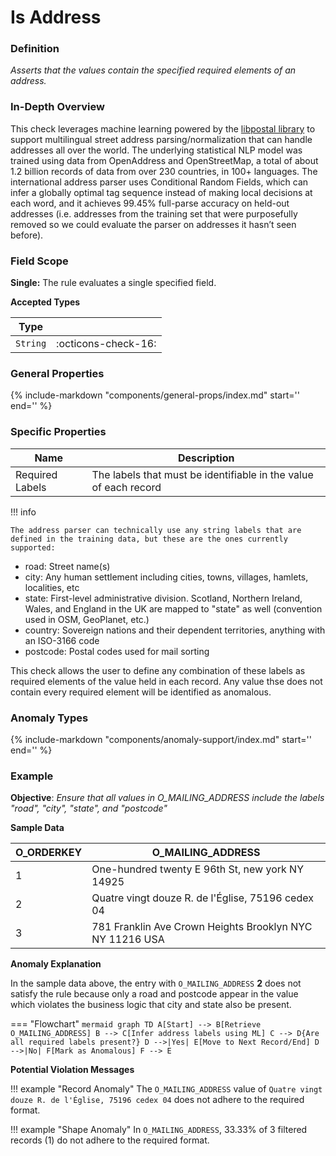 # Is Address

### Definition

*Asserts that the values contain the specified required elements of an address.*

### In-Depth Overview

This check leverages machine learning powered by the [libpostal library](https://github.com/openvenues/libpostal) to support multilingual street address parsing/normalization that can handle addresses all over the world. The underlying statistical NLP model was trained using data from OpenAddress and OpenStreetMap, a total of about 1.2 billion records of data from over 230 countries, in 100+ languages. The international address parser uses Conditional Random Fields, which can infer a globally optimal tag sequence instead of making local decisions at each word, and it achieves 99.45% full-parse accuracy on held-out addresses (i.e. addresses from the training set that were purposefully removed so we could evaluate the parser on addresses it hasn’t seen before).

### Field Scope

**Single:** The rule evaluates a single specified field.

**Accepted Types**

| Type        |                          |
|-------------|--------------------------|
| `String`    | <div style="text-align:center">:octicons-check-16:</div>  |

### General Properties

{%
    include-markdown "components/general-props/index.md"
    start='<!-- all-props--start -->'
    end='<!-- all-props--end -->'
%}

### Specific Properties


| Name                           | Description                                               |
|--------------------------------|-----------------------------------------------------------|
| <div class="text-primary">Required Labels</div> | The labels that must be identifiable in the value of each record |


!!! info

    The address parser can technically use any string labels that are defined in the training data, but these are the ones currently supported:

- road: Street name(s)
- city: Any human settlement including cities, towns, villages, hamlets, localities, etc
- state: First-level administrative division. Scotland, Northern Ireland, Wales, and England in the UK are mapped to "state" as well (convention used in OSM, GeoPlanet, etc.)
- country: Sovereign nations and their dependent territories, anything with an ISO-3166 code
- postcode: Postal codes used for mail sorting

This check allows the user to define any combination of these labels as required elements of the value held in each record. Any value thse does not contain every required element will be identified as anomalous.


### Anomaly Types

{%
    include-markdown "components/anomaly-support/index.md"
    start='<!-- all-types--start -->'
    end='<!-- all-types--end -->'
%}


### Example

**Objective**: *Ensure that all values in O_MAILING_ADDRESS include the labels "road", "city", "state", and "postcode"*

**Sample Data**


| O_ORDERKEY | O_MAILING_ADDRESS          |
|------------|--------------------|
| 1          | One-hundred twenty E 96th St, new york NY 14925 |
| 2          | Quatre vingt douze R. de l'Église, 75196 cedex 04 |
| 3          | 781 Franklin Ave Crown Heights Brooklyn NYC NY 11216 USA |

**Anomaly Explanation**

In the sample data above, the entry with `O_MAILING_ADDRESS` **2** does not satisfy the rule because only a road and postcode appear in the value which violates the business logic that city and state also be present.

=== "Flowchart"
    ``` mermaid
    graph TD
    A[Start] --> B[Retrieve O_MAILING_ADDRESS]
    B --> C[Infer address labels using ML]
    C --> D{Are all required labels present?}
    D -->|Yes| E[Move to Next Record/End]
    D -->|No| F[Mark as Anomalous]
    F --> E
    ```


**Potential Violation Messages**

!!! example "Record Anomaly"
    The `O_MAILING_ADDRESS` value of `Quatre vingt douze R. de l'Église, 75196 cedex 04` does not adhere to the required format.

!!! example "Shape Anomaly"
    In `O_MAILING_ADDRESS`, 33.33% of 3 filtered records (1) do not adhere to the required format.

